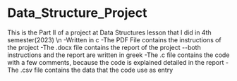 # Data_Structure_Project
This is the Part II of a project at Data Structures lesson that I did in 4th semester(2023) \n
-Written in c
-The PDF File contains the instructions of the project
-The .docx file contains the report of the project
--both instructions and the report are written in greek
-The .c file contains the code with a few comments, because the code is explained detailed in the report
-The .csv file contains the data that the code use as entry
